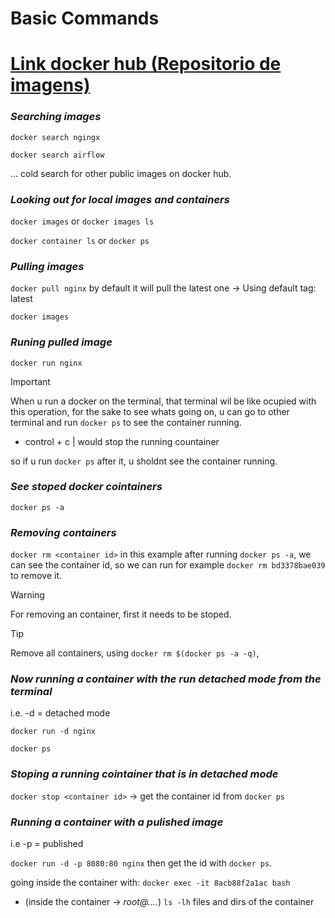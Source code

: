 # Basic Commands

# [Link __docker hub__  (Repositorio de imagens)](https://hub.docker.com)

### *Searching images*

`docker search ngingx`

`docker search airflow`

... cold search for other public images on docker hub.

 ### *Looking out for local images and containers*

`docker images` or `docker images ls`

`docker container ls` or `docker ps`


 ### *Pulling images*

 `docker pull nginx` by default it will pull the latest one -> Using default tag: latest

 `docker images`

 ### *Runing pulled image*

 `docker run nginx`

> [!IMPORTANT]
> When u run a docker on the terminal, that terminal wil be like ocupied with this operation, for the sake to see whats going on, u can go to other terminal and run `docker ps` to see the container running.

- control + c  | would stop the running countainer

so if u run `docker ps` after it, u sholdnt see the container running.

### *See stoped docker cointainers*

`docker ps -a`

### *Removing containers*

`docker rm <container id>` in this example after running `docker ps -a`, we can see the container id, so we can run for example `docker rm bd3378bae039` to remove it.

> [!WARNING]
> For removing an container, first it needs to be stoped.

> [!TIP]
> Remove all containers, using `docker rm $(docker ps -a -q)`,



### *Now running a container with the run detached mode from the terminal*
i.e. -d = detached mode

`docker run -d nginx`

`docker ps`

### *Stoping a running cointainer that is in detached mode*

`docker stop <container id>` -> get the container id from `docker ps`


### *Running a container with a pulished image*
i.e -p = published

`docker run -d -p 8080:80 nginx` then get the id with `docker ps`.

going inside the container with: `docker exec -it 8acb88f2a1ac bash`

- (inside the container -> _root@...._) 
`ls -lh` files and dirs of the container